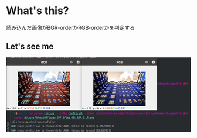 # What's this?

読み込んだ画像がBGR-orderかRGB-orderかを判定する

## Let's see me

![実例](contents/Screenshot%20from%202020-11-12%2023-03-06.png)
